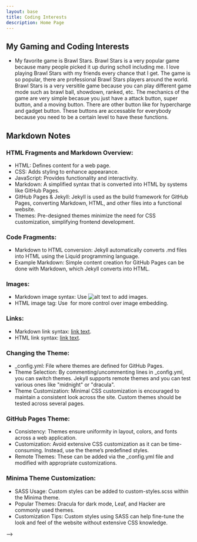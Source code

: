 ```yaml
---
layout: base
title: Coding Interests
description: Home Page
---
```


## My Gaming and Coding Interests

- My favorite game is Brawl Stars. Brawl Stars is a very popular game because many people picked it up during scholl including me. I love playing Brawl Stars with my friends every chance that I get. The game is so popular, there are professional Brawl Stars players around the world. Brawl Stars is a very versitile game because you can play different game mode such as brawl ball, showdown, ranked, etc. The mechanics of the game are very simple becasue you just have a attack button, super button, and a moving button. There are other button like for hypercharge and gadget button. These buttons are accessable for everybody because you need to be a certain level to have these functions. 

## Markdown Notes


### HTML Fragments and Markdown Overview:

- HTML: Defines content for a web page.
- CSS: Adds styling to enhance appearance.
- JavaScript: Provides functionality and interactivity.
- Markdown: A simplified syntax that is converted into HTML by systems like GitHub Pages.
- GitHub Pages & Jekyll: Jekyll is used as the build framework for GitHub Pages, converting Markdown, HTML, and other files into a functional website.
- Themes: Pre-designed themes minimize the need for CSS customization, simplifying frontend development.


### Code Fragments:

- Markdown to HTML conversion: Jekyll automatically converts .md files into HTML using the Liquid programming language.
- Example Markdown: Simple content creation for GitHub Pages can be done with Markdown, which Jekyll converts into HTML.

  

### Images:

- Markdown image syntax: Use ![alt text](image_url) to add images.
- HTML image tag: Use <img> for more control over image embedding.

  
### Links:

- Markdown link syntax: [link text](URL).
- HTML link syntax: <a href="URL">link text</a>.


### Changing the Theme:

- _config.yml: File where themes are defined for GitHub Pages.
- Theme Selection: By commenting/uncommenting lines in _config.yml, you can switch themes. Jekyll supports remote themes and you can test various ones like "midnight" or "dracula".
- Theme Customization: Minimal CSS customization is encouraged to maintain a consistent look across the site. Custom themes should be tested across several pages.

  
### GitHub Pages Theme:

- Consistency: Themes ensure uniformity in layout, colors, and fonts across a web application.
- Customization: Avoid extensive CSS customization as it can be time-consuming. Instead, use the theme’s predefined styles.
- Remote Themes: These can be added via the _config.yml file and modified with appropriate customizations.

  
### Minima Theme Customization:

- SASS Usage: Custom styles can be added to custom-styles.scss within the Minima theme.
- Popular Themes: Dracula for dark mode, Leaf, and Hacker are commonly used themes.
- Customization Tips: Custom styles using SASS can help fine-tune the look and feel of the website without extensive CSS knowledge.

<!-- from https://github.com/utterance/utterances -->
<script src="https://utteranc.es/client.js"
        repo="nighthawkcoders/portfolio_2025"
        issue-term="title"
        label="blogpost-comment"
        theme="github-light"
        crossorigin="anonymous"
        async>
</script>
-->

<!-- from https://github.com/utterance/utterances -->
<script src="https://utteranc.es/client.js"
        repo="nighthawkcoders/portfolio_2025"
        issue-term="title"
        label="blogpost-comment"
        theme="github-light"
        crossorigin="anonymous"
        async>
</script>
